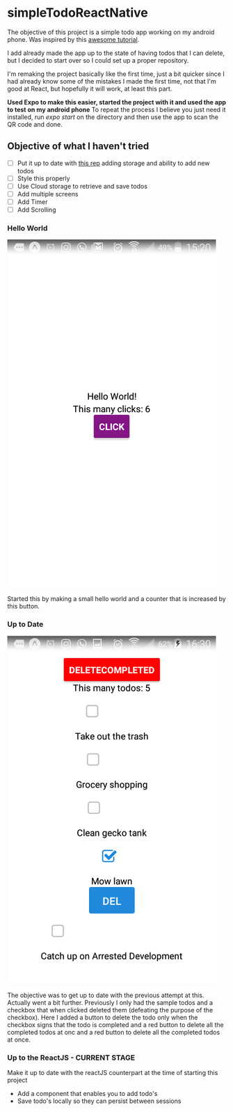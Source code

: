 # simpleTodoReactNative


The objective of this project is a simple todo app working on my android phone.
Was inspired by this [awesome tutorial](https://www.youtube.com/watch?v=DLX62G4lc44&list=WL&index=4&t=0s).

I add already made the app up to the state of having todos that I can delete, but I decided to start over so I could set up a proper repository.

I'm remaking the project basically like the first time, just a bit quicker since I had already know some of the mistakes I made the first time, not that I'm good at React, but hopefully it will work, at least this part.

**Used Expo to make this easier, started the project with it and used the app to test on my android phone** To repeat the process I believe you just need it installed, run *expo start* on the directory and then use the app to scan the QR code and done.

## Objective of what I haven't tried
* [ ] Put it up to date with [this rep](https://github.com/ISTeo/simpleTodo) adding storage and ability to add new todos
* [ ] Style this properly
* [ ] Use Cloud storage to retrieve and save todos
* [ ] Add multiple screens
* [ ] Add Timer
* [ ] Add Scrolling

### Hello World

 ![Screenshot](HelloWorldScreen.png)

Started this by making a small hello world and a counter that is increased by this button.

### Up to Date

 ![Screenshot](upToDateScreen.png)

The objective was to get up to date with the previous attempt at this. Actually went a bit further.
Previously I only had the sample todos and a checkbox that when clicked deleted them (defeating the purpose of the checkbox).
Here I added a button to delete the todo only when the checkbox signs that the todo is completed and a red button to delete all the completed todos at onc and a red button to delete all the completed todos at once.

### Up to the ReactJS - CURRENT STAGE
Make it up to date with the reactJS counterpart at the time of starting this project
* Add a component that enables you to add todo's
* Save todo's locally so they can persist between sessions

